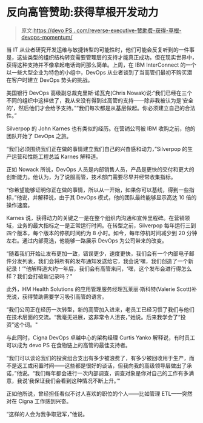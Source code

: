 # 反向高管赞助:获得草根开发动力

> 原文:[https://devo PS . com/reverse-executive-赞助费-获得-草根-devops-momentum/](https://devops.com/reverse-executive-sponsorship-gaining-grassroots-devops-momentum/)

当 IT 从业者研究开发运维与敏捷转型的可能性时，他们可能会反复听到的一件事是，这些类型的组织结构转变需要管理层的支持才能真正成功。但在现实世界中，获得这种支持并不像拿起电话询问那么简单。上周，在 IBM InterConnect 的一个以一些大型企业为特色的小组中，DevOps 从业者谈到了当高管们最初不购买潜在客户时建立 DevOps 势头的挑战。

美国银行 DevOps 高级副总裁克里斯·诺瓦克(Chris Nowak)说:“我们已经在三个不同的组织中这样做了，我从来没有得到过高管的支持——除非我被认为是‘安全的’，然后他们才会给予支持。”“我们每次都是从基层做起。你必须建立自己的合法性。”

Silverpop 的 John Karnes 也有类似的经历。在营销公司被 IBM 收购之前，他的团队开始了 DevOps 之旅。

“我们必须围绕我们正在做的事情建立我们自己的兴奋感和动力，”Silverpop 的生产运营和性能工程总监 Karnes 解释道。

正如 Nowack 所说，DevOps 人员是内部销售人员，产品是更快的交付和更大的创新能力。他认为，为了说服高管，技术部门需要尽早并经常收集指标。

“你希望能够证明你正在做的事情，所以从一开始，如果你可以基线，得到一些指标，”他说，并解释说，由于其 DevOps 模式，他的团队最终能够显示高达 10 倍的操作速度。

Karnes 说，获得动力的关键之一是在整个组织内沟通和宣传里程碑。在营销领域，业务的最大指标之一是正常运行时间。在转型之前，Silverpop 每年运行三到四个版本，每个版本的停机时间约为 8 小时。如今，每年停机时间减少到 20 分钟左右。通过内部竞选，他能够一路展示 DevOps 为公司带来的改变。

“随着我们开始让发布更加一致，错误更少，速度更快，我们会有一个内部电子邮件分发列表，我们会将所有的发布通知发送给它，我会说‘嘿，我们创造了一个新纪录！’”他解释道大约一年后，我们会有高管来问，‘嘿，这个发布会进行得怎么样？我们会打破新记录吗？"

此外，HM Health Solutions 的应用管理服务经理瓦莱丽·斯科特(Valerie Scott)补充说，获得赞助需要学习吸引高管的语言。

“我们公司正在经历一次转型，新的高管加入进来，老员工已经习惯了我们与他们在技术层面的交流。“我毫无进展，这非常令人沮丧，”她说。后来我学会了“投资”这个词。"

与此同时，Cigna DevOps 卓越中心的架构经理 Curtis Yanko 解释说，有时员工可以成为 devo PS 在食物链上的高管的最佳支持者。

“我们可以谈论我们的投资组合支出有多少被浪费了，有多少被回收用于生产，而不是返工或闲置时间——这些都是很好的谈话，但我向我的高级领导层做出了承诺，”他说。“我们每年都会进行一次内部调查，调查对象是你对自己的工作有多满意，我说‘我保证我们会看到这种情况不断上升。’"

正如他所说，曾经担任看似不讨人喜欢的职位的个人——比如管理 ETL——突然对在 Cigna 工作感到兴奋。

“这样的人会为我争取冠军，”他说。